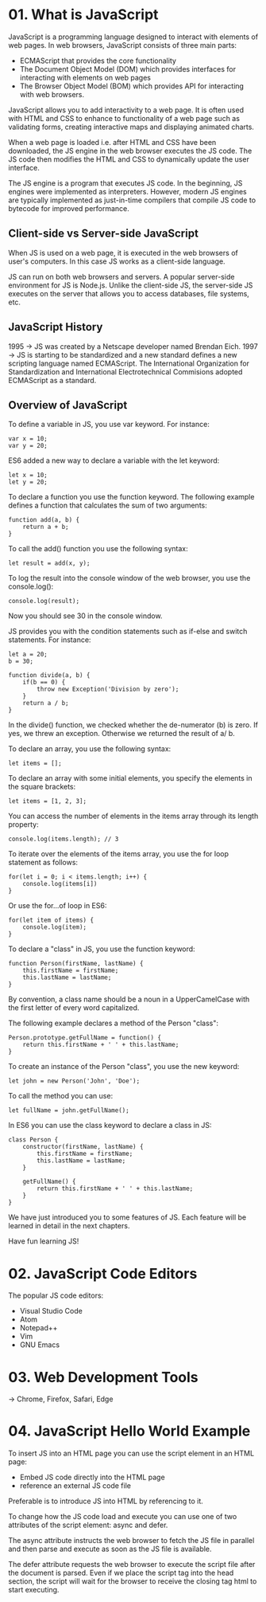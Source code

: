 # 01. What is JavaScript

JavaScript is a programming language designed to interact with elements of web pages.
In web browsers, JavaScript consists of three main parts:

- ECMAScript that provides the core functionality
- The Document Object Model (DOM) which provides interfaces for interacting with elements on web pages
- The Browser Object Model (BOM) which provides API for interacting with web browsers.

JavaScript allows you to add interactivity to a web page. It is often used with HTML and CSS to enhance to functionality of a web page such as validating forms, creating interactive maps and displaying animated charts.

When a web page is loaded i.e. after HTML and CSS have been downloaded, the JS engine in the web browser executes the JS code.
The JS code then modifies the HTML and CSS to dynamically update the user interface.

The JS engine is a program that executes JS code. In the beginning, JS engines were implemented as interpreters.
However, modern JS engines are typically implemented as just-in-time compilers that compile JS code to bytecode for improved performance.

## Client-side vs Server-side JavaScript

When JS is used on a web page, it is executed in the web browsers of user's computers. In this case JS works as a client-side language.

JS can run on both web browsers and servers. A popular server-side environment for JS is Node.js. Unlike the client-side JS, the server-side JS executes on the server that allows you to access databases, file systems, etc.

## JavaScript History

1995 -> JS was created by a Netscape developer named Brendan Eich.
1997 -> JS is starting to be standardized and a new standard defines a new scripting language named ECMAScript. The International Organization for Standardization and International Electrotechnical Commisions adopted ECMAScript as a standard.

## Overview of JavaScript

To define a variable in JS, you use var keyword. For instance:

    var x = 10;
    var y = 20;

ES6 added a new way to declare a variable with the let keyword:

    let x = 10;
    let y = 20;

To declare a function you use the function keyword. The following example defines a function that calculates the sum of two arguments:

    function add(a, b) {
        return a + b;
    }

To call the add() function you use the following syntax:

    let result = add(x, y);

To log the result into the console window of the web browser, you use the console.log():

    console.log(result);

Now you should see 30 in the console window.

JS provides you with the condition statements such as if-else and switch statements. For instance:

    let a = 20;
    b = 30;

    function divide(a, b) {
        if(b == 0) {
            throw new Exception('Division by zero');
        }
        return a / b;
    }

In the divide() function, we checked whether the de-numerator (b) is zero. If yes, we threw an exception. Otherwise we returned the result of a/ b.

To declare an array, you use the following syntax:

    let items = [];

To declare an array with some initial elements, you specify the elements in the square brackets:

    let items = [1, 2, 3];

You can access the number of elements in the items array through its length property:

    console.log(items.length); // 3

To iterate over the elements of the items array, you use the for loop statement as follows:

    for(let i = 0; i < items.length; i++) {
        console.log(items[i])
    }

Or use the for...of loop in ES6:

    for(let item of items) {
        console.log(item);
    }

To declare a "class" in JS, you use the function keyword:

    function Person(firstName, lastName) {
        this.firstName = firstName;
        this.lastName = lastName;
    }

By convention, a class name should be a noun in a UpperCamelCase with the first letter of every word capitalized.

The following example declares a method of the Person "class":

    Person.prototype.getFullName = function() {
        return this.firstName + ' ' + this.lastName;
    }

To create an instance of the Person "class", you use the new keyword:

    let john = new Person('John', 'Doe');

To call the method you can use:

    let fullName = john.getFullName();

In ES6 you can use the class keyword to declare a class in JS:

    class Person {
        constructor(firstName, lastName) {
            this.firstName = firstName;
            this.lastName = lastName;
        }

        getFullName() {
            return this.firstName + ' ' + this.lastName;
        }
    }

We have just introduced you to some features of JS.
Each feature will be learned in detail in the next chapters.

Have fun learning JS!

# 02. JavaScript Code Editors

The popular JS code editors:

- Visual Studio Code
- Atom
- Notepad++
- Vim
- GNU Emacs

# 03. Web Development Tools

-> Chrome, Firefox, Safari, Edge

# 04. JavaScript Hello World Example

To insert JS into an HTML page you can use the script element in an HTML page:

- Embed JS code directly into the HTML page
- reference an external JS code file

Preferable is to introduce JS into HTML by referencing to it.

<script src='./app.js'></script>

To change how the JS code load and execute you can use one of two attributes of the script element: async and defer.

The async attribute instructs the web browser to fetch the JS file in parallel and then parse and execute as soon as the JS file is available.

The defer attribute requests the web browser to execute the script file after the document is parsed.
Even if we place the script tag into the head section, the script will wait for the browser to receive the closing tag html to start executing.
